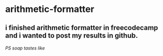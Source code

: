 # arithmetic-formatter
## i finished arithmetic formatter in freecodecamp and i wanted to post my results in github.



###### PS soap tastes like 
